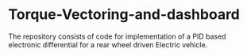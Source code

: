 # Torque-Vectoring-and-dashboard

The repository consists of code for implementation of a PID based electronic differential for a rear wheel driven Electric vehicle.
